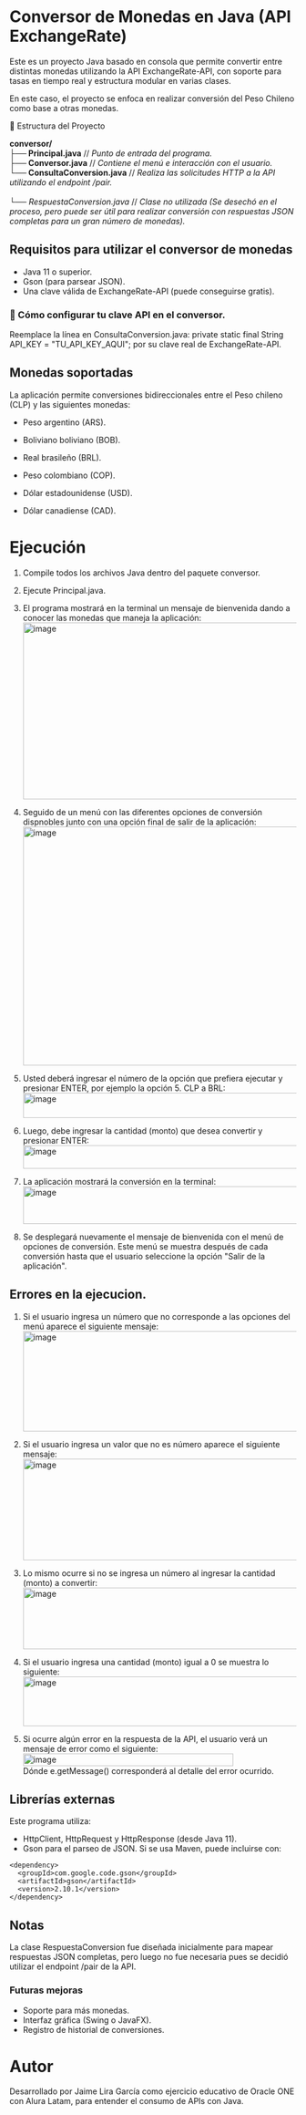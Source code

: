 # Conversor de Monedas en Java (API ExchangeRate)

Este es un proyecto Java basado en consola que permite convertir entre distintas monedas utilizando la API ExchangeRate-API, con soporte para tasas en tiempo real y estructura modular en varias clases.

En este caso, el proyecto se enfoca en realizar conversión del Peso Chileno como base a otras monedas.

📁 Estructura del Proyecto

<strong>conversor/</strong>
<br><strong>├── Principal.java</strong>               // *Punto de entrada del programa.*
<br><strong>├── Conversor.java</strong>            // *Contiene el menú e interacción con el usuario.*
<br><strong>└── ConsultaConversion.java</strong>     // *Realiza las solicitudes HTTP a la API utilizando el endpoint /pair.*<br>
<br>*└── RespuestaConversion.java*     // *Clase no utilizada (Se desechó en el proceso, pero puede ser útil para realizar conversión con respuestas JSON completas para un gran número de monedas).*

## Requisitos para utilizar el conversor de monedas

- Java 11 o superior.
- Gson (para parsear JSON).
- Una clave válida de ExchangeRate-API (puede conseguirse gratis).

### 🔑 Cómo configurar tu clave API en el conversor.

Reemplace la línea en ConsultaConversion.java: private static final String API_KEY = "TU_API_KEY_AQUI";
por su clave real de ExchangeRate-API.

## Monedas soportadas

La aplicación permite conversiones bidireccionales entre el Peso chileno (CLP) y las siguientes monedas:

- Peso argentino (ARS).

- Boliviano boliviano (BOB).

- Real brasileño (BRL).

- Peso colombiano (COP).

- Dólar estadounidense (USD).

- Dólar canadiense (CAD).

# Ejecución

1. Compile todos los archivos Java dentro del paquete conversor.

2. Ejecute Principal.java.

3. El programa mostrará en la terminal un mensaje de bienvenida dando a conocer las monedas que maneja la aplicación:<br>
   <img width="501" height="310" alt="image" src="https://github.com/user-attachments/assets/59289238-7d3d-418f-9e4d-60aa70d9c8c7"/><br>

4. Seguido de un menú con las diferentes opciones de conversión dispnobles junto con una opción final de salir de la aplicación:<br>
   <img width="505" height="419" alt="image" src="https://github.com/user-attachments/assets/b5161120-0342-4643-ac40-3d432a3e1906"/><br>

5. Usted deberá ingresar el número de la opción que prefiera ejecutar y presionar ENTER, por ejemplo la opción 5. CLP a BRL:<br>
   <img width="501" height="44" alt="image" src="https://github.com/user-attachments/assets/c53bf533-6528-4ab0-919f-a63a1a68b64a"/><br>

6. Luego, debe ingresar la cantidad (monto) que desea convertir y presionar ENTER:<br>
   <img width="497" height="41" alt="image" src="https://github.com/user-attachments/assets/1419b1f0-00bf-480d-b8b5-95ee82732a70"/><br>

7. La aplicación mostrará la conversión en la terminal:<br>
   <img width="500" height="66" alt="image" src="https://github.com/user-attachments/assets/1663bfcd-4e63-408b-bd01-5531bef51d23" /><br>

8. Se desplegará nuevamente el mensaje de bienvenida con el menú de opciones de conversión. Este menú se muestra después de cada conversión hasta que el usuario seleccione la opción "Salir de la aplicación".

## Errores en la ejecucion.
1. Si el usuario ingresa un número que no corresponde a las opciones del menú aparece el siguiente mensaje:<br>
   <img width="496" height="176" alt="image" src="https://github.com/user-attachments/assets/2f6f7e74-ff39-446c-909e-ab01e8e4eae6" /><br>

2. Si el usuario ingresa un valor que no es número aparece el siguiente mensaje:<br>
   <img width="498" height="178" alt="image" src="https://github.com/user-attachments/assets/f33c64a9-7e5b-4f65-80d5-615c4ae91aa3" /><br>

3. Lo mismo ocurre si no se ingresa un número al ingresar la cantidad (monto) a convertir:<br>
   <img width="497" height="108" alt="image" src="https://github.com/user-attachments/assets/69d69fd4-e375-4b94-a355-3bc2748564a1" /><br>

4. Si el usuario ingresa una cantidad (monto) igual a 0 se muestra lo siguiente:<br>
   <img width="505" height="87" alt="image" src="https://github.com/user-attachments/assets/176399fa-4131-4fc5-926b-63adff0151e6" /><br>

5. Si ocurre algún error en la respuesta de la API, el usuario verá un mensaje de error como el siguiente:<br>
   <img width="369" height="22" alt="image" src="https://github.com/user-attachments/assets/275381d6-bb9e-45e7-af5c-f0180d1163fe" /><br>
   Dónde e.getMessage() corresponderá al detalle del error ocurrido.

## Librerías externas

Este programa utiliza:

- HttpClient, HttpRequest y HttpResponse (desde Java 11).
- Gson para el parseo de JSON. Si se usa Maven, puede incluirse con:
````
<dependency>
  <groupId>com.google.code.gson</groupId>
  <artifactId>gson</artifactId>
  <version>2.10.1</version>
</dependency>
````
## Notas

La clase RespuestaConversion fue diseñada inicialmente para mapear respuestas JSON completas, pero luego no fue necesaria pues se decidió utilizar el endpoint /pair de la API.

### Futuras mejoras

- Soporte para más monedas.
- Interfaz gráfica (Swing o JavaFX).
- Registro de historial de conversiones.

# Autor

Desarrollado por Jaime Lira García como ejercicio educativo de Oracle ONE con Alura Latam, para entender el consumo de APIs con Java.